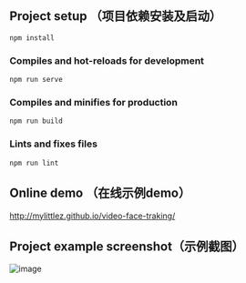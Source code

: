 
## Project setup （项目依赖安装及启动）

```
npm install
```

### Compiles and hot-reloads for development 

```
npm run serve
```

### Compiles and minifies for production 

```
npm run build
```

### Lints and fixes files 

```
npm run lint
```

## Online demo （在线示例demo）
http://mylittlez.github.io/video-face-traking/

## Project example screenshot（示例截图）

![image](https://user-images.githubusercontent.com/30174451/205483043-cd8c89f2-37e2-4f94-aea5-f7d09e339c49.png)
